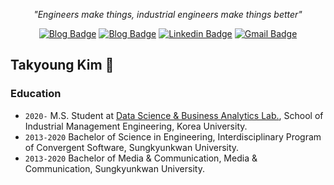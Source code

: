 

<div align=center>
  
<i> "Engineers make things, industrial engineers make things better" </i>

</div>

<div align=center>

[![Blog Badge](http://img.shields.io/badge/-Tech%20Blog-black?style=flat-square&logo=github&link=https://youngerous.github.io/)](https://youngerous.github.io/) 
[![Blog Badge](http://img.shields.io/badge/-Study%20Note-black?style=flat-square&logo=github&link=https://youngerous.github.io/note/)](https://youngerous.github.io/note/) 
[![Linkedin Badge](https://img.shields.io/badge/-LinkedIn-blue?style=flat-square&logo=Linkedin&logoColor=white&link=https://www.linkedin.com/in/takyoung-kim-03b091193/)](https://www.linkedin.com/in/takyoung-kim-03b091193/) 
[![Gmail Badge](https://img.shields.io/badge/-Gmail-d14836?style=flat-square&logo=Gmail&logoColor=white&link=mailto:takyoung_kim@korea.ac.kr)](mailto:takyoung_kim@korea.ac.kr)

</div>

## Takyoung Kim 🎨


### Education
- ```2020-``` M.S. Student at [Data Science & Business Analytics Lab.](http://dsba.korea.ac.kr/), School of Industrial Management Engineering, Korea University.
- ```2013-2020``` Bachelor of Science in Engineering, Interdisciplinary Program of Convergent Software, Sungkyunkwan University.
- ```2013-2020``` Bachelor of Media & Communication, Media & Communication, Sungkyunkwan University.






<!--
**youngerous/youngerous** is a ✨ _special_ ✨ repository because its `README.md` (this file) appears on your GitHub profile.

Here are some ideas to get you started:

- 🔭 I’m currently working on ...
- 🌱 I’m currently learning ...
- 👯 I’m looking to collaborate on ...
- 🤔 I’m looking for help with ...
- 💬 Ask me about ...
- 📫 How to reach me: ...
- 😄 Pronouns: ...
- ⚡ Fun fact: ...
-->
